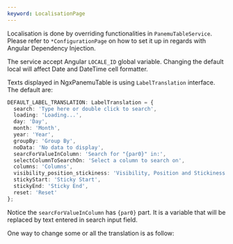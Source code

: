 ```yaml
---
keyword: LocalisationPage
---
```


Localisation is done by overriding functionalities in `PanemuTableService`. Please refer to `*ConfigurationPage` on how to set it up in regards with Angular Dependency Injection.

The service accept Angular `LOCALE_ID` global variable. Changing the default local will affect Date and DateTime cell formatter.

Texts displayed in NgxPanemuTable is using `LabelTranslation` interface. The default are:

```typescript
DEFAULT_LABEL_TRANSLATION: LabelTranslation = {
  search: 'Type here or double click to search',
  loading: 'Loading...',
  day: 'Day',
  month: 'Month',
  year: 'Year',
  groupBy: 'Group By',
  noData: 'No data to display',
  searcForValueInColumn: 'Search for "{par0}" in:',
  selectColumnToSearchOn: 'Select a column to search on',
  columns: 'Columns',
  visibility_position_stickiness: 'Visibility, Position and Stickiness',
  stickyStart: 'Sticky Start',
  stickyEnd: 'Sticky End',
  reset: 'Reset'
};
```

Notice the `searcForValueInColumn` has `{par0}` part. It is a variable that will be replaced by text entered in search input field.

One way to change some or all the translation is as follow:

```typescript file="../../service/custom-panemu-table.service.ts" {8,13-14,17-19}

```